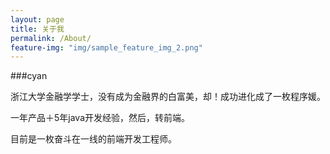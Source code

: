```yaml
---
layout: page
title: 关于我
permalink: /About/
feature-img: "img/sample_feature_img_2.png"
---
```


###cyan

浙江大学金融学学士，没有成为金融界的白富美，却！成功进化成了一枚程序媛。

一年产品＋5年java开发经验，然后，转前端。

目前是一枚奋斗在一线的前端开发工程师。




